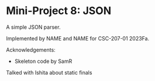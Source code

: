 Mini-Project 8: JSON
====================

A simple JSON parser.

Implemented by NAME and NAME for CSC-207-01 2023Fa.

Acknowledgements:

* Skeleton code by SamR

Talked with Ishita about static finals
